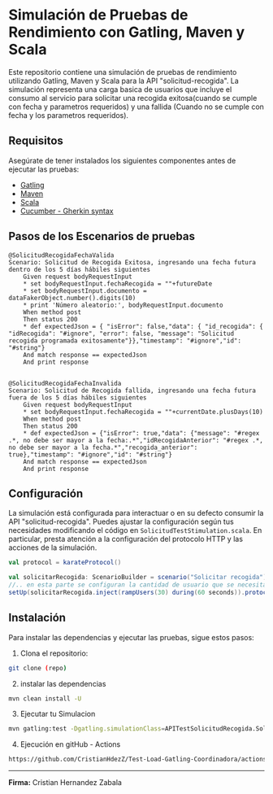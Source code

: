 # Simulación de Pruebas de Rendimiento con Gatling, Maven y Scala

Este repositorio contiene una simulación de pruebas de rendimiento utilizando Gatling, 
Maven y Scala para la API "solicitud-recogida". La simulación representa una carga basica de usuarios que incluye el consumo al servicio para solicitar una recogida exitosa(cuando se cumple con fecha y parametros requeridos) y una fallida (Cuando no se cumple con fecha y los parametros requeridos).


## Requisitos

Asegúrate de tener instalados los siguientes componentes antes de ejecutar las pruebas:

- [Gatling](https://docs.gatling.io/reference/install/)
- [Maven](https://maven.apache.org/install.html)
- [Scala](https://www.scala-lang.org/download/)
- [Cucumber - Gherkin syntax](https://cucumber.io/docs/gherkin/reference/)



## Pasos de los Escenarios de pruebas

``` gherkin
@SolicitudRecogidaFechaValida
Scenario: Solicitud de Recogida Exitosa, ingresando una fecha futura dentro de los 5 días hábiles siguientes
    Given request bodyRequestInput
    * set bodyRequestInput.fechaRecogida = ""+futureDate
    * set bodyRequestInput.documento = dataFakerObject.number().digits(10)
    * print 'Número aleatorio:', bodyRequestInput.documento
    When method post
    Then status 200
    * def expectedJson = { "isError": false,"data": { "id_recogida": { "idRecogida": "#ignore", "error": false, "message": "Solicitud recogida programada exitosamente"}},"timestamp": "#ignore","id": "#string"}
    And match response == expectedJson
    And print response


@SolicitudRecogidaFechaInvalida
Scenario: Solicitud de Recogida fallida, ingresando una fecha futura fuera de los 5 días hábiles siguientes
    Given request bodyRequestInput
    * set bodyRequestInput.fechaRecogida = ""+currentDate.plusDays(10)
    When method post
    Then status 200
    * def expectedJson = {"isError": true,"data": {"message": "#regex .*, no debe ser mayor a la fecha:.*","idRecogidaAnterior": "#regex .*, no debe ser mayor a la fecha.*","recogida_anterior": true},"timestamp": "#ignore","id": "#string"}
    And match response == expectedJson
    And print response
```

## Configuración

La simulación está configurada para interactuar o en su defecto consumir la API "solicitud-recogida". Puedes ajustar la configuración según tus necesidades modificando el código en `SolicitudTestStimulation.scala`. En particular, presta atención a la configuración del protocolo HTTP y las acciones de la simulación.

```scala
val protocol = karateProtocol()

val solicitarRecogida: ScenarioBuilder = scenario("Solicitar recogida").exec(karateFeature("classpath:APITestSolicitudRecogida/PostSolicitudRecogidaAPI.feature"))
//.. en esta parte se configuran la cantidad de usuario que se necesitan para la prueba de performance y el tiempo 
setUp(solicitarRecogida.inject(rampUsers(30) during(60 seconds)).protocols(protocol))
```

## Instalación

Para instalar las dependencias y ejecutar las pruebas, sigue estos pasos:

1. Clona el repositorio:

```sh
git clone (repo)
```
2. instalar las dependencias

```sh
mvn clean install -U
```
3. Ejecutar tu Simulacion

```sh
mvn gatling:test -Dgatling.simulationClass=APITestSolicitudRecogida.SolicitudTestStimulation
```

4. Ejecución en gitHub - Actions
```sh
https://github.com/CristianHdezZ/Test-Load-Gatling-Coordinadora/actions/runs/8919780411
```

---

**Firma:** Cristian Hernandez Zabala 
